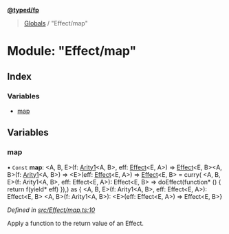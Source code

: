 **[@typed/fp](../README.md)**

> [Globals](../globals.md) / "Effect/map"

# Module: "Effect/map"

## Index

### Variables

* [map](_effect_map_.md#map)

## Variables

### map

• `Const` **map**: \<A, B, E>(f: [Arity1](_common_types_.md#arity1)\<A, B>, eff: [Effect](_effect_effect_.effect.md)\<E, A>) => [Effect](_effect_effect_.effect.md)\<E, B>\<A, B>(f: [Arity1](_common_types_.md#arity1)\<A, B>) => \<E>(eff: [Effect](_effect_effect_.effect.md)\<E, A>) => [Effect](_effect_effect_.effect.md)\<E, B> = curry( \<A, B, E>(f: Arity1\<A, B>, eff: Effect\<E, A>): Effect\<E, B> => doEffect(function* () { return f(yield* eff) }),) as { \<A, B, E>(f: Arity1\<A, B>, eff: Effect\<E, A>): Effect\<E, B> \<A, B>(f: Arity1\<A, B>): \<E>(eff: Effect\<E, A>) => Effect\<E, B>}

*Defined in [src/Effect/map.ts:10](https://github.com/TylorS/typed-fp/blob/f27ba3e/src/Effect/map.ts#L10)*

Apply a function to the return value of an Effect.
